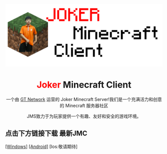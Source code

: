 <img title="JMC" src="images/logo.png" alt="loading-ag-76" data-align="center" style="zoom:50%;">

<h1 align="center"><font color="red">Joker</font> Minecraft Client</h1>

<p align="center">一个由 <a href="gtnetwork.top">GT Network</a> 运营的 Joker Minecraft Server!我们是一个充满活力和创意的 Minecraft  服务器社区</p>

<p align="center">JMS致力于为玩家提供一个有趣、友好和安全的游戏环境。</p>

## 点击下方链接下载 最新JMC

[[Windows]](https://github.com/IamJokerZHEN/JMC/releases/download/JMCV3.1/JMC-3.1-windows-x64-installer.exe) [[Android]](QA/Android.md) [Ios:敬请期待]
